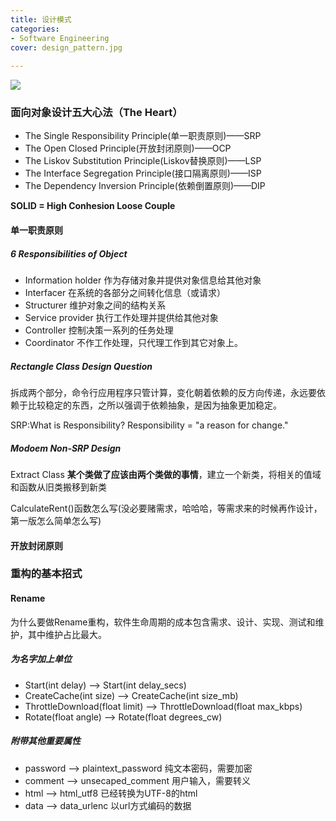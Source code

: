 ```yaml
---
title: 设计模式
categories:
- Software Engineering
cover: design_pattern.jpg
  
---
```


![](design_pattern.jpg)

### 面向对象设计五大心法（The Heart）

- The Single Responsibility Principle(单一职责原则)——SRP
- The Open Closed Principle(开放封闭原则)——OCP
- The Liskov Substitution Principle(Liskov替换原则)——LSP
- The Interface Segregation Principle(接口隔离原则)——ISP
- The Dependency Inversion Principle(依赖倒置原则)——DIP



**SOLID = High Conhesion Loose Couple**




#### 单一职责原则



##### 6 Responsibilities of Object

- Information holder
  作为存储对象并提供对象信息给其他对象
- Interfacer
  在系统的各部分之间转化信息（或请求）
- Structurer
  维护对象之间的结构关系
- Service provider
  执行工作处理并提供给其他对象
- Controller
  控制决策一系列的任务处理
- Coordinator
  不作工作处理，只代理工作到其它对象上。





##### Rectangle Class Design Question



拆成两个部分，命令行应用程序只管计算，变化朝着依赖的反方向传递，永远要依赖于比较稳定的东西，之所以强调于依赖抽象，是因为抽象更加稳定。

SRP:What is Responsibility?
Responsibility = "a reason for change."

##### Modoem Non-SRP Design

Extract Class
**某个类做了应该由两个类做的事情**，建立一个新类，将相关的值域和函数从旧类搬移到新类


CalculateRent()函数怎么写(没必要赌需求，哈哈哈，等需求来的时候再作设计，第一版怎么简单怎么写)

#### 开放封闭原则





### 重构的基本招式

#### Rename
为什么要做Rename重构，软件生命周期的成本包含需求、设计、实现、测试和维护，其中维护占比最大。



##### 为名字加上单位
- Start(int delay) --> Start(int delay_secs)
- CreateCache(int size) --> CreateCache(int size_mb)
- ThrottleDownload(float limit) --> ThrottleDownload(float max_kbps)
- Rotate(float angle) --> Rotate(float degrees_cw)



##### 附带其他重要属性
- password --> plaintext_password 纯文本密码，需要加密
- comment --> unsecaped_comment 用户输入，需要转义
- html --> html_utf8 已经转换为UTF-8的html
- data --> data_urlenc 以url方式编码的数据 







